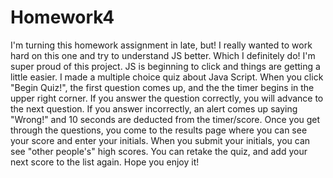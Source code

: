 # Homework4
I'm turning this homework assignment in late, but! I really wanted to work hard on this one and try to understand JS better. Which I definitely do! I'm super proud of this project. JS is beginning to click and things are getting a little easier. 
I made a multiple choice quiz about Java Script. 
When you click "Begin Quiz!", the first question comes up, and the the timer begins in the upper right corner. 
If you answer the question correctly, you will advance to the next question. 
If you answer incorrectly, an alert comes up saying "Wrong!" and 10 seconds are deducted from the timer/score. 
Once you get through the questions, you come to the results page where you can see your score and enter your initials. 
When you submit your initials, you can see "other people's" high scores. 
You can retake the quiz, and add your next score to the list again. 
Hope you enjoy it!
